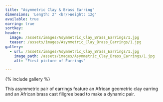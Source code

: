 ```yaml
---
title: "Asymmetric Clay & Brass Earring"
dimensions: 'Length: 2" <br/>Weight: 12g'
available: true
earring: true
sortkey: 
header:
  image: /assets/images/Asymmetric_Clay_Brass_Earrings/1.jpg
  teaser: /assets/images/Asymmetric_Clay_Brass_Earrings/1.jpg
gallery:
  - url: /assets/images/Asymmetric_Clay_Brass_Earrings/1.jpg
    image_path: /assets/images/Asymmetric_Clay_Brass_Earrings/1.jpg
    alt: "First picture of Earrings"

---
```



{% include gallery %}

This asymmetric pair of earrings feature an African geometric clay earring and an African brass cast filigree bead to make a dynamic pair.